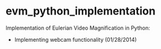 evm_python_implementation
=========================

Implementation of Eulerian Video Magnification in Python:
 - Implementing webcam functionality (01/28/2014)